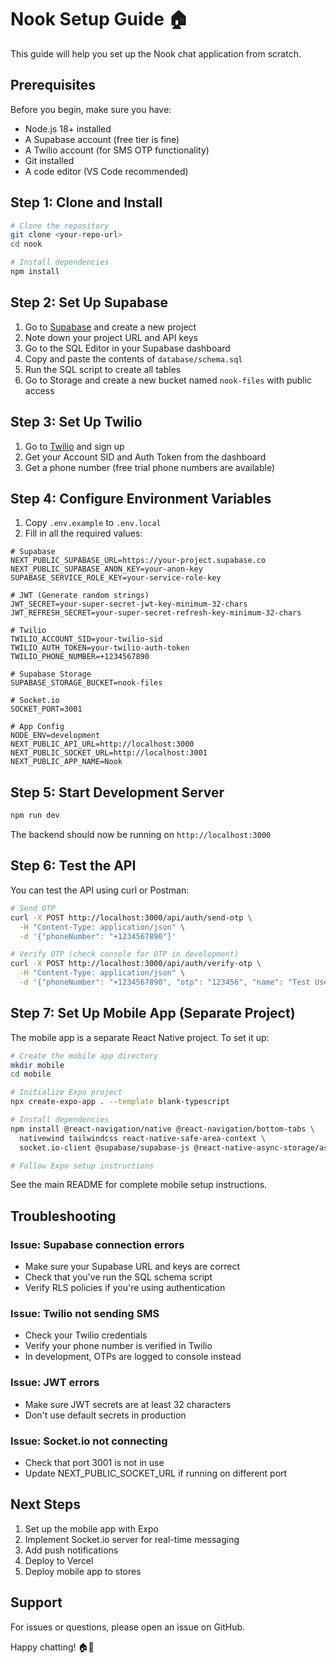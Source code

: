 # Nook Setup Guide 🏠

This guide will help you set up the Nook chat application from scratch.

## Prerequisites

Before you begin, make sure you have:
- Node.js 18+ installed
- A Supabase account (free tier is fine)
- A Twilio account (for SMS OTP functionality)
- Git installed
- A code editor (VS Code recommended)

## Step 1: Clone and Install

```bash
# Clone the repository
git clone <your-repo-url>
cd nook

# Install dependencies
npm install
```

## Step 2: Set Up Supabase

1. Go to [Supabase](https://supabase.com) and create a new project
2. Note down your project URL and API keys
3. Go to the SQL Editor in your Supabase dashboard
4. Copy and paste the contents of `database/schema.sql`
5. Run the SQL script to create all tables
6. Go to Storage and create a new bucket named `nook-files` with public access

## Step 3: Set Up Twilio

1. Go to [Twilio](https://twilio.com) and sign up
2. Get your Account SID and Auth Token from the dashboard
3. Get a phone number (free trial phone numbers are available)

## Step 4: Configure Environment Variables

1. Copy `.env.example` to `.env.local`
2. Fill in all the required values:

```env
# Supabase
NEXT_PUBLIC_SUPABASE_URL=https://your-project.supabase.co
NEXT_PUBLIC_SUPABASE_ANON_KEY=your-anon-key
SUPABASE_SERVICE_ROLE_KEY=your-service-role-key

# JWT (Generate random strings)
JWT_SECRET=your-super-secret-jwt-key-minimum-32-chars
JWT_REFRESH_SECRET=your-super-secret-refresh-key-minimum-32-chars

# Twilio
TWILIO_ACCOUNT_SID=your-twilio-sid
TWILIO_AUTH_TOKEN=your-twilio-auth-token
TWILIO_PHONE_NUMBER=+1234567890

# Supabase Storage
SUPABASE_STORAGE_BUCKET=nook-files

# Socket.io
SOCKET_PORT=3001

# App Config
NODE_ENV=development
NEXT_PUBLIC_API_URL=http://localhost:3000
NEXT_PUBLIC_SOCKET_URL=http://localhost:3001
NEXT_PUBLIC_APP_NAME=Nook
```

## Step 5: Start Development Server

```bash
npm run dev
```

The backend should now be running on `http://localhost:3000`

## Step 6: Test the API

You can test the API using curl or Postman:

```bash
# Send OTP
curl -X POST http://localhost:3000/api/auth/send-otp \
  -H "Content-Type: application/json" \
  -d '{"phoneNumber": "+1234567890"}'

# Verify OTP (check console for OTP in development)
curl -X POST http://localhost:3000/api/auth/verify-otp \
  -H "Content-Type: application/json" \
  -d '{"phoneNumber": "+1234567890", "otp": "123456", "name": "Test User"}'
```

## Step 7: Set Up Mobile App (Separate Project)

The mobile app is a separate React Native project. To set it up:

```bash
# Create the mobile app directory
mkdir mobile
cd mobile

# Initialize Expo project
npx create-expo-app . --template blank-typescript

# Install dependencies
npm install @react-navigation/native @react-navigation/bottom-tabs \
  nativewind tailwindcss react-native-safe-area-context \
  socket.io-client @supabase/supabase-js @react-native-async-storage/async-storage

# Follow Expo setup instructions
```

See the main README for complete mobile setup instructions.

## Troubleshooting

### Issue: Supabase connection errors
- Make sure your Supabase URL and keys are correct
- Check that you've run the SQL schema script
- Verify RLS policies if you're using authentication

### Issue: Twilio not sending SMS
- Check your Twilio credentials
- Verify your phone number is verified in Twilio
- In development, OTPs are logged to console instead

### Issue: JWT errors
- Make sure JWT secrets are at least 32 characters
- Don't use default secrets in production

### Issue: Socket.io not connecting
- Check that port 3001 is not in use
- Update NEXT_PUBLIC_SOCKET_URL if running on different port

## Next Steps

1. Set up the mobile app with Expo
2. Implement Socket.io server for real-time messaging
3. Add push notifications
4. Deploy to Vercel
5. Deploy mobile app to stores

## Support

For issues or questions, please open an issue on GitHub.

Happy chatting! 🏠💬



